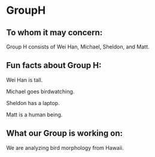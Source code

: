 # GroupH

## To whom it may concern:
Group H consists of Wei Han, Michael, Sheldon, and Matt.

## Fun facts about Group H:
Wei Han is tall.

Michael goes birdwatching.

Sheldon has a laptop.

Matt is a human being.

## What our Group is working on:
We are analyzing bird morphology from Hawaii.
